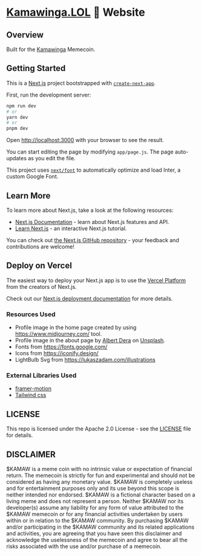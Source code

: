 # [Kamawinga.LOL](https://kamawinga.lol) 🌟 Website

## Overview

Built for the [Kamawinga](https://kamawinga.lol) Memecoin.

## Getting Started

This is a [Next.js](https://nextjs.org/) project bootstrapped with [`create-next-app`](https://github.com/vercel/next.js/tree/canary/packages/create-next-app).

First, run the development server:

```bash
npm run dev
# or
yarn dev
# or
pnpm dev
```

Open [http://localhost:3000](http://localhost:3000) with your browser to see the result.

You can start editing the page by modifying `app/page.js`. The page auto-updates as you edit the file.

This project uses [`next/font`](https://nextjs.org/docs/basic-features/font-optimization) to automatically optimize and load Inter, a custom Google Font.

## Learn More

To learn more about Next.js, take a look at the following resources:

- [Next.js Documentation](https://nextjs.org/docs) - learn about Next.js features and API.
- [Learn Next.js](https://nextjs.org/learn) - an interactive Next.js tutorial.

You can check out [the Next.js GitHub repository](https://github.com/vercel/next.js/) - your feedback and contributions are welcome!

## Deploy on Vercel

The easiest way to deploy your Next.js app is to use the [Vercel Platform](https://vercel.com/new?utm_medium=default-template&filter=next.js&utm_source=create-next-app&utm_campaign=create-next-app-readme) from the creators of Next.js.

Check out our [Next.js deployment documentation](https://nextjs.org/docs/deployment) for more details.

### Resources Used

- Profile image in the home page created by using https://www.midjourney.com/ tool.
- Profile image in the about page by [Albert Dera](https://unsplash.com/@albertdera?utm_source=unsplash&utm_medium=referral&utm_content=creditCopyText)
on [Unsplash](https://unsplash.com/photos/ILip77SbmOE?utm_source=unsplash&utm_medium=referral&utm_content=creditCopyText).
- Fonts from https://fonts.google.com/
- Icons from https://iconify.design/
- LightBulb Svg from https://lukaszadam.com/illustrations

### External Libraries Used

- [framer-motion](https://www.framer.com/motion/)
- [Tailwind css](https://tailwindcss.com/)


## LICENSE

This repo is licensed under the Apache 2.0 License - see the [LICENSE](./LICENSE) file for details.

## DISCLAIMER

$KAMAW is a meme coin with no intrinsic value or expectation of financial return. The memecoin is strictly for fun and experimental and should not be considered as having any monetary value. $KAMAW is completely useless and for entertainment purposes only and its use beyond this scope is neither intended nor endorsed. $KAMAW is a fictional character based on a living meme and does not represent a person. Neither $KAMAW nor its developer(s) assume any liability for any form of value attributed to the $KAMAW memecoin or for any financial activities undertaken by users within or in relation to the $KAMAW community. By purchasing $KAMAW and/or participating in the $KAMAW community and its related applications and activities, you are agreeing that you have seen this disclaimer and acknowledge the uselessness of the memecoin and agree to bear all the risks associated with the use and/or purchase of a memecoin.
